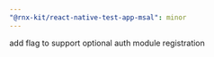 ```yaml
---
"@rnx-kit/react-native-test-app-msal": minor
---
```


add flag to support optional auth module registration
